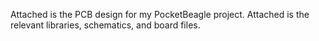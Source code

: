 Attached is the PCB design for my PocketBeagle project. Attached is the relevant libraries, schematics, and board files. 
